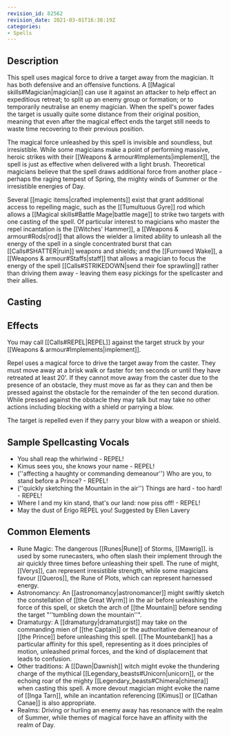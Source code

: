 ```yaml
---
revision_id: 82562
revision_date: 2021-03-01T16:38:19Z
categories:
- Spells
---
```


## Description
This spell uses magical force to drive a target away from the magician. It has both defensive and an offensive functions. A [[Magical skills#Magician|magician]] can use it against an attacker to help effect an expeditious retreat; to split up an enemy group or formation; or to temporarily neutralise an enemy magician. When the spell's power fades the target is usually quite some distance from their original position, meaning that even after the magical effect ends the target still needs to waste time recovering to their previous position.

The magical force unleashed by this spell is invisible and soundless, but irresistible. While some magicians make a point of performing massive, heroic strikes with their [[Weapons & armour#Implements|implement]], the spell is just as effective when delivered with a light brush. Theoretical magicians believe that the spell draws additional force from another place - perhaps the raging tempest of Spring, the mighty winds of Summer or the irresistible energies of Day.

Several [[magic items|crafted implements]] exist that grant additional access to repelling magic, such as the [[Tumultuous Gyre]] rod which allows a [[Magical skills#Battle Mage|battle mage]] to strike two targets with one casting of the spell. Of particular interest to magicians who master the repel incantation is the [[Witches' Hammer]], a [[Weapons & armour#Rods|rod]] that allows the wielder a limited ability to unleash all the energy of the spell in a single concentrated burst that can [[Calls#SHATTER|ruin]] weapons and shields; and the [[Furrowed Wake]], a [[Weapons & armour#Staffs|staff]] that allows a magician to focus the energy of the spell [[Calls#STRIKEDOWN|send their foe sprawling]] rather than driving them away - leaving them easy pickings for the spellcaster and their allies.

## Casting

## Effects
You may call [[Calls#REPEL|REPEL]] against the target struck by your [[Weapons & armour#Implements|implement]].

Repel uses a magical force to drive the target away from the caster. They must move away at a brisk walk or faster for ten seconds or until they have retreated at least 20'. If they cannot move away from the caster due to the presence of an obstacle, they must move as far as they can and then be pressed against the obstacle for the remainder of the ten second duration. While pressed against the obstacle they may talk but may take no other actions including blocking with a shield or parrying a blow. 

The target is repelled even if they parry your blow with a weapon or shield.

## Sample Spellcasting Vocals
* You shall reap the whirlwind - REPEL!
* Kimus sees you, she knows your name - REPEL!
* (''affecting a haughty or commanding demeanour'') Who are you, to stand before a Prince? - REPEL!
* (''quickly sketching the Mountain in the air'') Things are hard - too hard! - REPEL!
* Where I and my kin stand, that's our land: now piss off! - REPEL!
* May the dust of Erigo REPEL you! Suggested by Ellen Lavery

## Common Elements
* Rune Magic: The dangerous [[Runes|Rune]] of Storms, [[Mawrig]]. is used by some runecasters, who often slash their implement through the air quickly three times before unleashing their spell. The rune of might, [[Verys]], can represent irresistible strength, while some magicians favour [[Queros]], the Rune of Plots, which can represent harnessed energy.
* Astronomancy: An [[astronomancy|astronomancer]] might swiftly sketch the constellation of [[the Great Wyrm]] in the air before unleashing the force of this spell, or sketch the arch of [[the Mountain]] before sending the target "''tumbling down the mountain''".
* Dramaturgy: A [[dramaturgy|dramaturgist]] may take on the commanding mien of [[the Captain]] or the authoritative demeanour of [[the Prince]] before unleashing this spell. [[The Mountebank]] has a particular affinity for this spell, representing as it does principles of motion, unleashed primal forces, and the kind of displacement that leads to confusion.
* Other traditions: A [[Dawn|Dawnish]] witch might evoke the thundering charge of the mythical [[Legendary_beasts#Unicorn|unicorn]], or the echoing roar of the mighty [[Legendary_beasts#Chimera|chimera]] when casting this spell. A more devout magician might evoke the name of [[Inga Tarn]], while an incantation referencing [[Kimus]] or [[Cathan Canae]] is also appropriate.
* Realms: Driving or hurling an enemy away has resonance with the realm of Summer, while themes of magical force have an affinity with the realm of Day.
